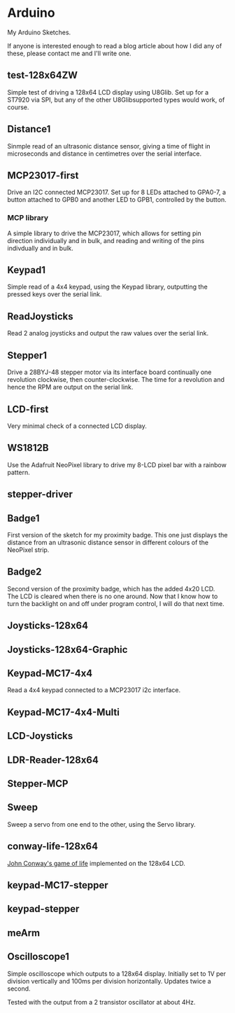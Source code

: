 # Arduino

My Arduino Sketches.

If anyone is interested enough to read a blog article about how I did any 
of these, please contact me and I'll write one.
 
## test-128x64ZW

Simple test of driving a 128x64 LCD display using U8Glib. Set up for a ST7920
via SPI, but any of the other U8Glibsupported types would work, of course.

## Distance1

Sinmple read of an ultrasonic distance sensor, giving a time of flight in 
microseconds and distance in centimetres over the serial interface.

## MCP23017-first

Drive an I2C connected MCP23017. Set up for 8 LEDs attached to GPA0-7, a button
attached to GPB0 and another LED to GPB1, controlled by the button.

### MCP library

A simple library to drive the MCP23017, which allows for setting pin direction 
individually and in bulk, and reading and writing of the pins indivdually and in bulk.

## Keypad1

Simple read of a 4x4 keypad, using the Keypad library, outputting the pressed
keys over the serial link.

## ReadJoysticks

Read 2 analog joysticks and output the raw values over the serial link.

## Stepper1

Drive a 28BYJ-48 stepper motor via its interface board continually one 
revolution clockwise, then counter-clockwise. The time for a revolution and
hence the RPM are output on the serial link.

## LCD-first

Very minimal check of a connected LCD display.

## WS1812B

Use the Adafruit NeoPixel library to drive my 8-LCD pixel bar with a rainbow pattern.

## stepper-driver

## Badge1

First version of the sketch for my proximity badge. This one just displays the
distance from an ultrasonic distance sensor in different colours of the NeoPixel strip.

## Badge2

Second version of the proximity badge, which has the added 4x20 LCD. The LCD is cleared
when there is no one around. Now that I know how to turn the backlight on and off 
under program control, I will do that next time.

## Joysticks-128x64

## Joysticks-128x64-Graphic

## Keypad-MC17-4x4

Read a 4x4 keypad connected to a MCP23017 i2c interface.

## Keypad-MC17-4x4-Multi

## LCD-Joysticks

## LDR-Reader-128x64

## Stepper-MCP

## Sweep

Sweep a servo from one end to the other, using the Servo library.

## conway-life-128x64

[John Conway's game of life](http://www.conwaylife.com/) implemented on the
128x64 LCD. 

## keypad-MC17-stepper

## keypad-stepper

## meArm

## Oscilloscope1

Simple oscilloscope which outputs to a 128x64 display. Initially set to 1V per
division vertically and 100ms per division horizontally. Updates twice a second.

Tested with the output from a 2 transistor oscillator at about 4Hz.

